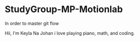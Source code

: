 # StudyGroup-MP-Motionlab
In order to master git flow

Hii, I'm Keyla Na Johan i love playing piano, math, and coding.